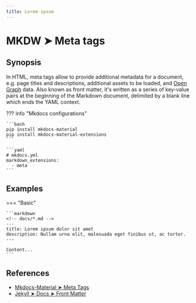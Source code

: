 ```yaml
---
title: Lorem ipsum
---
```


# MKDW ➤ Meta tags

## Synopsis

In HTML, meta tags allow to provide additional metadata for a document, e.g. page titles and descriptions, additional assets to be loaded, and [Open Graph](https://ogp.me/) data. Also known as front matter, it's written as a series of key-value pairs at the beginning of the Markdown document, delimited by a blank line which ends the YAML context.

??? info "Mkdocs configurations"

    ```bash
    pip install mkdocs-material
    pip install mkdocs-material-extensions
    ```

    ```yaml
    # mkdocs.yml
    markdown_extensions:
      - meta
    ```

## Examples

=== "Basic"

    ```markdown
    <!-- docs/*.md -->
    ---
    title: Lorem ipsum dolor sit amet
    description: Nullam urna elit, malesuada eget finibus ut, ac tortor.
    ---

    Content...
    ```

## References

- [Mkdocs-Material ➤ Meta Tags](https://squidfunk.github.io/mkdocs-material-insiders/reference/meta-tags/)
- [Jekyll ➤ Docs ➤ Front Matter](https://jekyllrb.com/docs/front-matter/)
